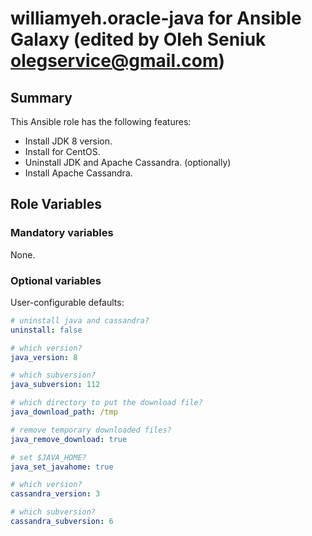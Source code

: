
williamyeh.oracle-java for Ansible Galaxy (edited by Oleh Seniuk olegservice@gmail.com)
============

## Summary

This Ansible role has the following features:

 - Install JDK 8 version.
 - Install for CentOS.
 - Uninstall JDK and Apache Cassandra. (optionally)
 - Install Apache Cassandra.

## Role Variables

### Mandatory variables

None.

### Optional variables


User-configurable defaults:

```yaml
# uninstall java and cassandra?
uninstall: false

# which version?
java_version: 8

# which subversion?
java_subversion: 112

# which directory to put the download file?
java_download_path: /tmp

# remove temporary downloaded files?
java_remove_download: true

# set $JAVA_HOME?
java_set_javahome: true

# which version?
cassandra_version: 3

# which subversion?
cassandra_subversion: 6
```
